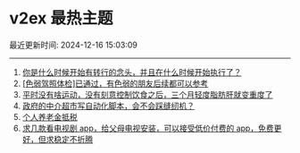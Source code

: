 # v2ex 最热主题

最近更新时间: 2024-12-16 15:03:09

--- 
1. [你是什么时候开始有转行的念头，并且在什么时候开始执行了？](https://www.v2ex.com/t/1097759) 
2. [[色弱驾照体检]已通过，有色弱的朋友后续都可以参考](https://www.v2ex.com/t/1097760) 
3. [平时没有啥运动，没有刻意控制饮食之后，三个月轻度脂肪肝就变重度了](https://www.v2ex.com/t/1097768) 
4. [政府的中介超市写自动化脚本，会不会踩缝纫机？](https://www.v2ex.com/t/1097773) 
5. [个人养老金抵税](https://www.v2ex.com/t/1097783) 
6. [求几款看电视剧 app，给父母电视安装，可以接受低价付费的 app，免费更好，但求稳定不折腾](https://www.v2ex.com/t/1097788) 
